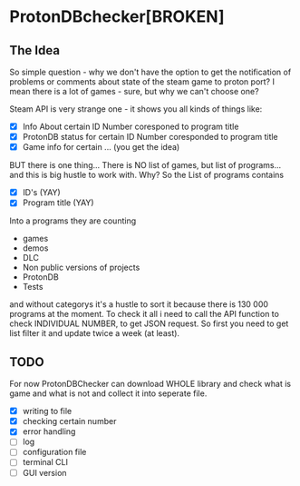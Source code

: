 # ProtonDBchecker[BROKEN] 

## The Idea
So simple question - why we don't have the option to get the notification of problems or comments about state of the steam game to proton port? I mean there is a lot of games - sure, but why we can't choose one?

Steam API is very strange one - it shows you all kinds of things like:
- [x] Info About certain ID Number coresponed to program title
- [x] ProtonDB status for certain ID Number coresponded to program title
- [x] Game info for certain ... (you get the idea)

BUT there is one thing... There is NO list of games, but list of programs... and this is big hustle to work with. Why?
So the List of programs contains  
- [X] ID's (YAY)
- [x] Program title (YAY)

Into a programs they are counting
- games
- demos
- DLC
- Non public versions of projects
- ProtonDB 
- Tests

and without categorys it's a hustle to sort it because there is 130 000 programs at the moment. To check it all i need to call the API function to check INDIVIDUAL NUMBER, to get JSON request. So first you need to get list filter it and update twice a week (at least). 

## TODO
For now ProtonDBChecker can download WHOLE library and check what is game and what is not and collect it into seperate file.
- [x] writing to file
- [x] checking certain number
- [x] error handling
- [ ] log
- [ ] configuration file
- [ ] terminal CLI
- [ ] GUI version
